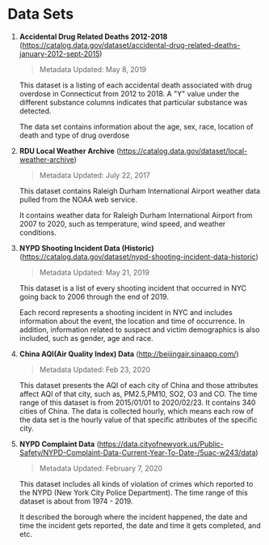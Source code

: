 # Data Sets

1. **Accidental Drug Related Deaths 2012-2018** (https://catalog.data.gov/dataset/accidental-drug-related-deaths-january-2012-sept-2015)

   > Metadata Updated: May 8, 2019

   This dataset is a listing of each accidental death associated with drug overdose in Connecticut from 2012 to 2018. A "Y" value under the different substance columns indicates that particular substance was detected.

   The data set contains information about the age, sex, race, location of death and type of drug overdose

2. **RDU Local Weather Archive** (https://catalog.data.gov/dataset/local-weather-archive)

   > Metadata Updated: July 22, 2017

   This dataset contains Raleigh Durham International Airport weather data pulled from the NOAA web service. 

   It contains weather data for Raleigh Durham International Airport from 2007 to 2020, such as temperature, wind speed, and weather conditions.

3. **NYPD Shooting Incident Data (Historic)** (https://catalog.data.gov/dataset/nypd-shooting-incident-data-historic)

   > Metadata Updated: May 21, 2019

   This dataset is a list of every shooting incident that occurred in NYC going back to 2006 through the end of 2019.

   Each record represents a shooting incident in NYC and includes information about the event, the location and time of occurrence. In addition, information related to suspect and victim demographics is also included, such as gender, age and race.
4. **China AQI(Air Quality Index) Data** (http://beijingair.sinaapp.com/)
   > Metadata Updated: Feb 23, 2020

   This dataset presents the AQI of each city of China and those attributes affect AQI of that city, such as, PM2.5,PM10, SO2, O3 and CO. The time range of this dataset is from 2015/01/01 to 2020/02/23. It contains 340 cities of China. The data is collected hourly, which means each row of the data set is the hourly value of that specific attributes of the specific city.

6. **NYPD Complaint Data** (https://data.cityofnewyork.us/Public-Safety/NYPD-Complaint-Data-Current-Year-To-Date-/5uac-w243/data)
   > Metadata Updated: February 7, 2020

   This dataset includes all kinds of violation of crimes which reported to the NYPD (New York City Police Department). The time range of this dataset is about from 1974 - 2019. 

   It described the borough where the incident happened, the date and time the incident gets reported, the date and time it gets completed, and etc. 
